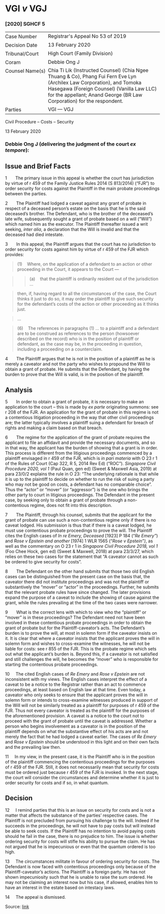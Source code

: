 <style>.footnotes::before { content: "Footnotes:"; }</style>
# VGI _v_ VGJ  

### \[2020\] SGHCF 5

<table id="info-table"><tbody><tr class="info-row"><td class="txt-label" style="padding: 4px 0px; white-space: nowrap" valign="top">Case Number</td><td class="txt-body">Registrar's Appeal No 53 of 2019</td></tr><tr class="info-row"><td class="txt-label" style="padding: 4px 0px; white-space: nowrap" valign="top">Decision Date</td><td class="txt-body">13 February 2020</td></tr><tr class="info-row"><td class="txt-label" style="padding: 4px 0px; white-space: nowrap" valign="top">Tribunal/Court</td><td class="txt-body">High Court (Family Division)</td></tr><tr class="info-row"><td class="txt-label" style="padding: 4px 0px; white-space: nowrap" valign="top">Coram</td><td class="txt-body">Debbie Ong J</td></tr><tr class="info-row"><td class="txt-label" style="padding: 4px 0px; white-space: nowrap" valign="top">Counsel Name(s)</td><td class="txt-body">Chia Ti Lik (Instructed Counsel) (Chia Ngee Thuang &amp; Co), Phang Fui Fern Eve Lyn (Archilex Law Corporation), and Tomoka Hasegawa (Foreign Counsel) (Vanilla Law LLC) for the appellant; Anand George (BR Law Corporation) for the respondent.</td></tr><tr class="info-row"><td class="txt-label" style="padding: 4px 0px; white-space: nowrap" valign="top">Parties</td><td class="txt-body">VGI — VGJ</td></tr></tbody></table>

Civil Procedure – Costs – Security

13 February 2020

### Debbie Ong J (delivering the judgment of the court _ex tempore_):

## Issue and Brief Facts

1       The primary issue in this appeal is whether the court has jurisdiction by virtue of r 459 of the Family Justice Rules 2014 (S 813/2014) (“FJR”) to order security for costs against the Plaintiff in the main probate proceedings between the parties.

2       The Plaintiff had lodged a caveat against any grant of probate in respect of a deceased person’s estate on the basis that he is the said deceased’s brother. The Defendant, who is the brother of the deceased’s late wife, subsequently sought a grant of probate based on a will (“Will”) which named him as the executor. The Plaintiff thereafter issued a writ seeking, _inter alia_, a declaration that the Will is invalid and that the deceased had died intestate.

3       In this appeal, the Plaintiff argues that the court has no jurisdiction to order security for costs against him by virtue of r 459 of the FJR which provides:

> (1)    Where, on the application of a defendant to an action or other proceeding in the Court, it appears to the Court —

>> (a)    that the plaintiff is ordinarily resident out of the jurisdiction …

> then, if, having regard to all the circumstances of the case, the Court thinks it just to do so, it may order the plaintiff to give such security for the defendant’s costs of the action or other proceeding as it thinks just.

> …

> (6)    The references in paragraphs (1) … to a plaintiff and a defendant are to be construed as references to the person (howsoever described on the record) who is in the position of plaintiff or defendant, as the case may be, in the proceeding in question, including a proceeding on a counterclaim.

4       The Plaintiff argues that he is not in the position of a plaintiff as he is merely a caveator and not the party who wishes to propound the Will to obtain a grant of probate. He submits that the Defendant, by having the burden to prove that the Will is valid, is in the position of the plaintiff.

## Analysis

5       In order to obtain a grant of probate, it is necessary to make an application to the court – this is made by _ex parte_ originating summons: see r 208 of the FJR. An application for the grant of probate in this regime is not a contentious litigation proceeding in the way that other civil proceedings are; the latter typically involves a plaintiff suing a defendant for breach of rights and making a claim based on that breach.

6       The regime for the application of the grant of probate requires the applicant to file an affidavit and provide the necessary documents, and so in that way, the applicant has the burden of showing that a grant is in order. This process is different from the litigious proceedings commenced by a plaintiff envisaged in r 459 of the FJR, which is _in pari materia_ with O 23 r 1 of the Rules of Court (Cap 322, R 5, 2014 Rev Ed) (“ROC”). _Singapore Civil Procedure 2020, vol 1_ (Paul Quan, gen ed) (Sweet & Maxwell Asia, 2019) at para 23/0/2 explains the rule in O 23: “The underlying rationale is that while it is up to the plaintiff to decide on whether to run the risk of suing a party who may not be good on costs, a defendant has no comparable choice”. Thus the “actor” or “mover” (or “aggressor”) is the one who brings the other party to court in litigious proceedings. The Defendant in the present case, by seeking only to obtain a grant of probate through a non-contentious regime, does not fit into this description.

7       The Plaintiff, through his counsel, submits that the applicant for the grant of probate can use such a non-contentious regime only if there is no caveat lodged. His submission is thus that if there is a caveat lodged, he must use contentious probate proceedings to prove the will. The Plaintiff cites the English cases of _In re Emery, Deceased_ \[1923\] P 184 (“_Re Emery”_) and _Rose v Epstein and another_ <span class="citation">\[1974\] 1 WLR 1565</span> (“_Rose v Epstein”)_, as well as the commentary on O 23 r 1 in _Singapore Civil Procedure 2018, vol 1_ (Foo Chee Hock, gen ed) (Sweet & Maxwell, 2018) at para 23/3/27, which relies on these two cases for the statement that “A caveator cannot as such be ordered to give security for costs”.

8       The Defendant on the other hand submits that those two old English cases can be distinguished from the present case on the basis that, the caveator there did not institute proceedings and was not the plaintiff or substantively the “mover” or “actor” in the proceedings. Further, he submits that the relevant probate rules have since changed. The later provisions expand the purpose of a caveat to include the showing of cause against the grant, while the rules prevailing at the time of the two cases were narrower.

9       What is the correct lens with which to view who the “plaintiff” or “mover” is in these proceedings? The Defendant need not have been involved in these contentious probate proceedings in order to obtain the grant of probate but for the Plaintiff-caveator’s acts. The Defendant’s burden is to prove the will, at most in solemn form if the caveator insists on it. It is clear that where a caveator insists that the applicant proves the will in solemn form and wishes to cross-examine the witnesses, he will not be liable for costs: see r 855 of the FJR. This is the probate regime which sets out what the applicant’s burden is. Beyond this, if a caveator is not satisfied and still challenges the will, he becomes the “mover” who is responsible for starting the contentious probate proceedings.

10     The cited English cases of _Re Emery_ and _Rose v Epstein_ are not inconsistent with my views. The English cases interpret the effect of a caveat to be a notice to the Registrar rather than an act to commence proceedings, at least based on English law at that time. Even today, a caveator who only seeks to ensure that the applicant proves the will in solemn form or intends to cross-examine witnesses produced in support of the Will will not be similarly treated as a plaintiff for purposes of r 459 of the FJR. Thus not every caveator is treated as the plaintiff for the purposes of the aforementioned provision. A caveat is a notice to the court not to proceed with the grant of probate until the caveat is addressed. Whether a person who begins involvement as a caveator is in the position of the plaintiff depends on what the substantive effect of his acts are and not merely the fact that he had lodged a caveat earlier. The cases of _Re Emery_ and _Rose v Epstein_ should be understood in this light and on their own facts and the prevailing law then.

11     In my view, in the present case, it is the Plaintiff who is in the position of the plaintiff commencing the contentious proceedings for the purposes of r 459 of the FJR. Still, it does not necessarily mean that security for costs must be ordered just because r 459 of the FJR is invoked. In the next stage, the court will consider the circumstances and determine whether it is just to order security for costs and if so, in what quantum.

## Decision

12     I remind parties that this is an issue on security for costs and is not a matter that affects the substance of the parties’ respective cases. The Plaintiff is not precluded from pursuing his challenge to the will. Indeed if he succeeds in the proceedings, he will not have to pay costs but will instead be able to seek costs. If the Plaintiff has no intention to avoid paying costs should he fail in the case, there is no prejudice to him. The issue is whether ordering security for costs will stifle his ability to pursue the claim. He has not argued that he is impecunious or even that the quantum ordered is too high.

13     The circumstances militate in favour of ordering security for costs. The Defendant is now faced with contentious proceedings only because of the Plaintiff-caveator’s actions. The Plaintiff is a foreign party. He has not shown impecuniosity such that he is unable to raise the sum ordered. He may not be claiming an interest now but his case, if allowed, enables him to have an interest in the estate based on intestacy laws.

14     The appeal is dismissed.


Source: [link](https://www.lawnet.sg:443/lawnet/web/lawnet/free-resources?p_p_id=freeresources_WAR_lawnet3baseportlet&p_p_lifecycle=1&p_p_state=normal&p_p_mode=view&_freeresources_WAR_lawnet3baseportlet_action=openContentPage&_freeresources_WAR_lawnet3baseportlet_docId=%2FJudgment%2F24232-SSP.xml)